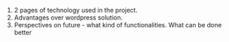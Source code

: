 1. 2 pages of technology used in the project.
2. Advantages over wordpress solution.
3. Perspectives on future - what kind of functionalities. What can be done better
